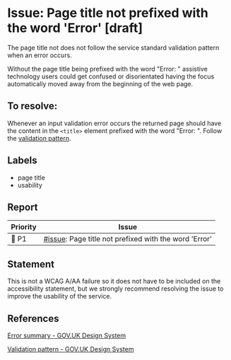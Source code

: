 # Issue: Page title not prefixed with the word 'Error' [draft]

The page title not does not follow the service standard validation pattern when an error occurs.

Without the page title being prefixed with the word "Error: " assistive technology users could get confused or disorientated having the focus automatically moved away from the beginning of the web page.

## To resolve:

Whenever an input validation error occurs the returned page should have the content in the `<title>` element prefixed with the word "Error: ". Follow the [validation pattern](https://design-system.service.gov.uk/patterns/validation/).

## Labels

- page title
- usability

## Report

| Priority | Issue |
| -------- | ----- |
| 🔴 P1     | [#issue](): Page title not prefixed with the word 'Error' |

## Statement

This is not a WCAG A/AA failure so it does not have to be included on the accessibility statement, but we strongly recommend resolving the issue to improve the usability of the service.

## References

[Error summary - GOV.UK Design System](https://design-system.service.gov.uk/components/error-summary/)

[Validation pattern - GOV.UK Design System](https://design-system.service.gov.uk/patterns/validation/)
